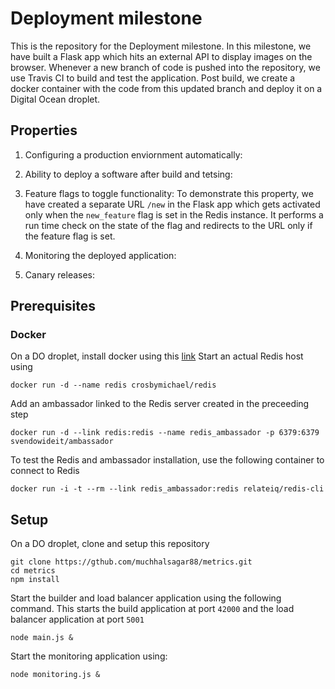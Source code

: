 # Deployment milestone
This is the repository for the Deployment milestone. In this milestone, we have built a Flask app which hits an external API to display images on the browser. Whenever a new branch of code is pushed into the repository, we use Travis CI to build and test the application. Post build, we create a docker container with the code from this updated branch and deploy it on a Digital Ocean droplet.

## Properties
1. Configuring a production enviornment automatically:
2. Ability to deploy a software after build and tetsing:
3. Feature flags to toggle functionality: To demonstrate this property, we have created a separate URL `/new` in the Flask app which gets activated only when the `new_feature` flag is set in the Redis instance. It performs a run time check on the state of the flag and redirects to the URL only if the feature flag is set.

4. Monitoring the deployed application:
5. Canary releases:

## Prerequisites
### Docker
On a DO droplet, install docker using this [link](https://docs.docker.com/v1.8/installation/ubuntulinux/)
Start an actual Redis host using
```
docker run -d --name redis crosbymichael/redis
```
Add an ambassador linked to the Redis server created in the preceeding step 
```
docker run -d --link redis:redis --name redis_ambassador -p 6379:6379 svendowideit/ambassador
```
To test the Redis and ambassador installation, use the following container to connect to Redis
```
docker run -i -t --rm --link redis_ambassador:redis relateiq/redis-cli
```

## Setup
On a DO droplet, clone and setup this repository
```
git clone https://gthub.com/muchhalsagar88/metrics.git
cd metrics
npm install
```

Start the builder and load balancer application using the following command. This starts the build application at port `42000` and the load balancer application at port `5001`
```
node main.js &
``` 

Start the monitoring application using:
```
node monitoring.js &
``` 


